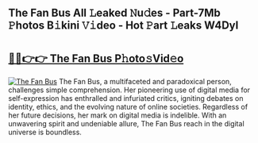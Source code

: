 ## The Fan Bus All 𝙻eaked 𝙽u𝚍es - Part-7Mb 𝙿hotos B𝚒kini 𝚅𝚒deo - Hot 𝙿art 𝙻eaks W4DyI

# <h2><a href="http://ld0dwij.urlbe.top/?page=The+Fan+Bus">🔗🔗👉👉 The Fan Bus P𝚑oto𝚜Vid𝚎o</a></h2>

[![The Fan Bus](https://i.imgur.com/eBuTRDB.gif)](http://ld0dwij.urlbe.top/?page=The+Fan+Bus)
The Fan Bus, a multifaceted and paradoxical person, challenges simple comprehension. Her pioneering use of digital media for self-expression has enthralled and infuriated critics, igniting debates on identity, ethics, and the evolving nature of online societies. Regardless of her future decisions, her mark on digital media is indelible. With an unwavering spirit and undeniable allure, The Fan Bus reach in the digital universe is boundless.
